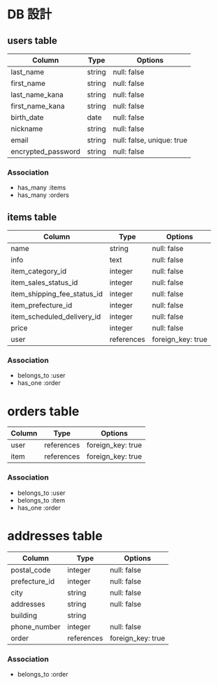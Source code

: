 # DB 設計

## users table

| Column              | Type                | Options                   |
|---------------------|---------------------|---------------------------|
| last_name           | string              | null: false               |
| first_name          | string              | null: false               |
| last_name_kana      | string              | null: false               |
| first_name_kana     | string              | null: false               |
| birth_date          | date                | null: false               |
| nickname            | string              | null: false               |
| email               | string              | null: false, unique: true |
| encrypted_password  | string              | null: false               |

### Association

* has_many :items
* has_many :orders


## items table

| Column                              | Type       | Options           |
|-------------------------------------|------------|-------------------|
| name                                | string     | null: false       |
| info                                | text       | null: false       |
| item_category_id                    | integer    | null: false       |
| item_sales_status_id                | integer    | null: false       |
| item_shipping_fee_status_id         | integer    | null: false       |
| item_prefecture_id                  | integer    | null: false       |
| item_scheduled_delivery_id          | integer    | null: false       |
| price                               | integer    | null: false       |
| user                                | references | foreign_key: true |

### Association

- belongs_to :user
- has_one :order


# orders table

| Column                              | Type       | Options           |
|-------------------------------------|------------|-------------------|
| user                                | references | foreign_key: true |
| item                                | references | foreign_key: true |

### Association

- belongs_to :user
- belongs_to :item
- has_one :order

# addresses table

| Column                              | Type       | Options           |
|-------------------------------------|------------|-------------------|
| postal_code                         | integer    | null: false       |
| prefecture_id                       | integer    | null: false       |
| city                                | string     | null: false       |
| addresses                           | string     | null: false       |
| building                            | string     |                   |
| phone_number                        | integer    | null: false       |
| order                               | references | foreign_key: true |

### Association

- belongs_to :order